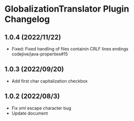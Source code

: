 # GlobalizationTranslator Plugin Changelog

## 1.0.4 (2022/11/22)
- Fixed: Fixed handling of files containin CRLF lines endings codejive/java-properties#15

## 1.0.3 (2022/09/20)
- Add first char capitalization checkbox

## 1.0.2 (2022/08/3)
- Fix xml escape character bug
- Update document